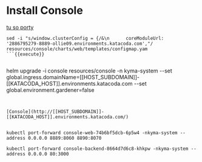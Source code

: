 # Install Console


[tu so porty](http://[[HOST_SUBDOMAIN]]-[[KATACODA_HOST]].environments.katacoda.com)


```
sed -i "s/window.clusterConfig = {/&\n      coreModuleUrl: '2886795279-8889-ollie09.environments.katacoda.com',"/ resources/console/charts/web/templates/configmap.yam
```{{execute}}


```
helm upgrade -i console resources/console -n kyma-system --set global.ingress.domainName=[[HOST_SUBDOMAIN]]-[[KATACODA_HOST]].environments.katacoda.com --set global.environment.gardener=false
```{{execute}}


[Console](http://[[HOST_SUBDOMAIN]]-[[KATACODA_HOST]].environments.katacoda.com/)


kubectl port-forward console-web-74b6bf5dcb-6p5w4 -nkyma-system --address 0.0.0.0 8889:8060 8890:8070

kubectl port-forward console-backend-8664d7d6c8-khkpw -nkyma-system --address 0.0.0.0 80:3000
